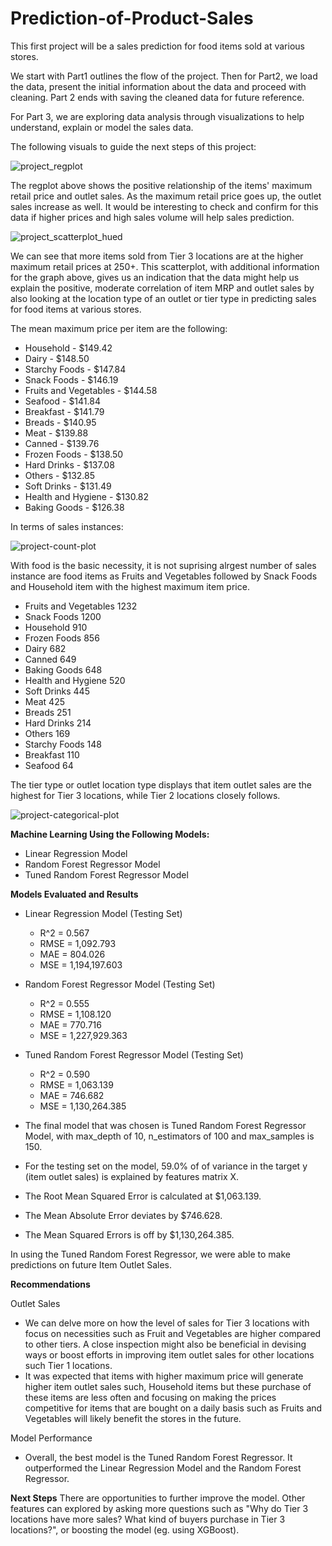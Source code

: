 # Prediction-of-Product-Sales
This first project will be a sales prediction for food items sold at various stores. 

We start with Part1 outlines the flow of the project. Then for Part2, we load the data, present the initial information about the data and proceed with cleaning. Part 2 ends with saving the cleaned data for future reference.

For Part 3, we are exploring data analysis through visualizations to help understand, explain or model the sales data.

The following visuals to guide the next steps of this project:

![project_regplot](https://github.com/eccecarreon/Prediction-of-Product-Sales/assets/153371886/ccbdcaf4-9abe-448f-95c4-df68c842796a)

The regplot above shows the positive relationship of the items' maximum retail price and outlet sales. As the maximum retail price goes up, the outlet sales increase as well. It would be interesting to check and confirm for this data if higher prices and high sales volume will help sales prediction. 

![project_scatterplot_hued](https://github.com/eccecarreon/Prediction-of-Product-Sales/assets/153371886/817f6afe-78a7-43c8-b4ed-889a3f8993f8)

We can see that more items sold from Tier 3 locations are at the higher maximum retail prices at 250+. This scatterplot, with additional information for the graph above, gives us an indication that the data might help us explain the positive, moderate correlation of item MRP and outlet sales by also looking at the location type of an outlet or tier type in predicting sales for food items at various stores. 

The mean maximum price per item are the following:

* Household	- $149.42
* Dairy	- $148.50
* Starchy Foods	- $147.84
* Snack Foods	- $146.19
* Fruits and Vegetables	- $144.58
* Seafood	- $141.84
* Breakfast	- $141.79
* Breads - $140.95
* Meat - $139.88
* Canned - $139.76
* Frozen Foods - $138.50
* Hard Drinks	- $137.08
* Others - $132.85
* Soft Drinks	- $131.49
* Health and Hygiene - $130.82
* Baking Goods - $126.38

In terms of sales instances:

![project-count-plot](https://github.com/eccecarreon/Prediction-of-Product-Sales/assets/153371886/e372413a-886b-4ba1-95d8-b1d112e96855)

With food is the basic necessity, it is not suprising alrgest number of sales instance are food items as Fruits and Vegetables followed by Snack Foods and Household item with the highest maximum item price.

* Fruits and Vegetables    1232
* Snack Foods              1200
* Household                 910
* Frozen Foods              856
* Dairy                     682
* Canned                    649
* Baking Goods              648
* Health and Hygiene        520
* Soft Drinks               445
* Meat                      425
* Breads                    251
* Hard Drinks               214
* Others                    169
* Starchy Foods             148
* Breakfast                 110
* Seafood                    64

The tier type or outlet location type displays that item outlet sales are the highest for Tier 3 locations, while Tier 2 locations closely follows.

![project-categorical-plot](https://github.com/eccecarreon/Prediction-of-Product-Sales/assets/153371886/8361a5c4-41f7-480f-81d4-b2f7eb78f0ed)

**Machine Learning Using the Following Models:**
- Linear Regression Model
- Random Forest Regressor Model
- Tuned Random Forest Regressor Model

**Models Evaluated and Results**

* Linear Regression Model (Testing Set)

  - R^2 = 0.567
  - RMSE = 1,092.793
  - MAE = 804.026
  - MSE = 1,194,197.603
    
* Random Forest Regressor Model (Testing Set)
  - R^2 = 0.555
  - RMSE = 1,108.120
  - MAE = 770.716
  - MSE = 1,227,929.363

* Tuned Random Forest Regressor Model (Testing Set)
  - R^2 = 0.590
  - RMSE = 1,063.139
  - MAE = 746.682
  - MSE = 1,130,264.385

* The final model that was chosen is Tuned Random Forest Regressor Model, with max_depth of 10, n_estimators of 100 and max_samples is 150.
* For the testing set on the model, 59.0% of of variance in the target y (item outlet sales) is explained by features matrix X.
* The Root Mean Squared Error is calculated at $1,063.139.
* The Mean Absolute Error deviates by $746.628.
* The Mean Squared Errors is off by $1,130,264.385.

In using the Tuned Random Forest Regressor, we were able to make predictions on future Item Outlet Sales.

**Recommendations**

Outlet Sales
  - We can delve more on how the level of sales for Tier 3 locations with focus on necessities such as Fruit and Vegetables are higher compared to other tiers. A close inspection might also be beneficial in devising ways or boost efforts in improving item outlet sales for other locations such Tier 1 locations.
  - It was expected that items with higher maximum price will generate higher item outlet sales such, Household items but these purchase of these items are less often and focusing on making the prices competitive for items that are bought on a daily basis such as Fruits and Vegetables will likely benefit the stores in the future.

Model Performance
  - Overall, the best model is the Tuned Random Forest Regressor. It outperformed the Linear Regression Model and the Random Forest Regressor.

**Next Steps**
There are opportunities to further improve the model. Other features can explored by asking more questions such as "Why do Tier 3 locations have more sales? What kind of buyers purchase in Tier 3 locations?", or boosting the model (eg. using XGBoost).


  


